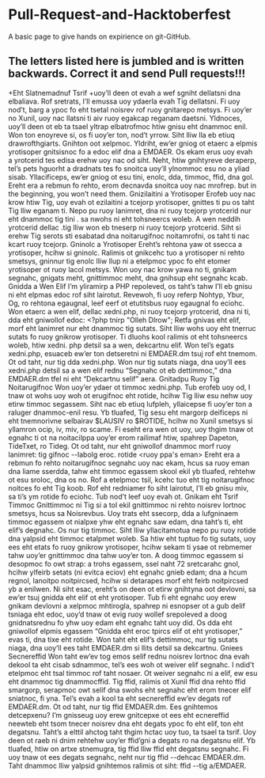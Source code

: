 # Pull-Request-and-Hacktoberfest
 A basic page to give hands on expirience on git-GitHub.

 ## The letters listed here is jumbled and is written backwards. Correct it and send Pull requests!!!

 +Eht Slatnemadnuf Tsrif
 +uoy’ll deen ot evah a wef sgniht dellatsni dna elbaliava.
 Rof sretrats, I’ll emussa uoy ydaerla evah Tig dellatsni. 
 Fi uoy nod’t, barg a ypoc fo eht tsetal noisrev rof ruoy gnitarepo metsys. 
 Fi uoy’er no Xunil, uoy nac llatsni ti aiv ruoy egakcap reganam daetsni.
 Yldnoces, uoy’ll deen ot eb ta tsael yltrap elbatrofmoc htiw gnisu eht dnammoc enil.
 Won ton enoyreve si, os fi uoy’er ton, nod’t yrrow. Siht lliw lla eb etiuq drawrofthgiarts.
 Gnihton oot xelpmoc. Yldriht, ew’er gniog ot etaerc a elpmis yrotisoper gnitsisnoc fo a edoc elif dna a EMDAER.
 Os ekam erus uoy evah a yrotcerid tes edisa erehw uoy nac od siht. 
 Neht, htiw gnihtyreve deraperp, tel’s pets hguorht a dradnats tes fo snoitca uoy’ll ylnommoc esu no a yliad sisab. 
 Yllacificeps, ew’er gniog ot esu tini, enolc, dda, timmoc, ffid, dna gol. Ereht era a rebmun fo rehto, 
 erom decnavda snoitca uoy nac mrofrep.
 but in the beginning, you won’t need them. 
 Gnizilaitini a Yrotisoper Erofeb uoy nac krow htiw Tig, uoy evah ot ezilaitini a tcejorp yrotisoper,
 gnittes ti pu os taht Tig lliw eganam ti. Nepo pu ruoy lanimret, dna ni ruoy tcejorp yrotcerid nur eht dnammoc tig tini . 
 sa nwohs ni eht tohsneercs woleb. A wen neddih yrotcerid dellac .tig lliw won eb tneserp ni ruoy tcejorp yrotcerid. 
 Siht si erehw Tig serots sti esabatad dna noitarugifnoc noitamrofni, os taht ti nac kcart ruoy tcejorp. 
 Gninolc a Yrotisoper Ereht’s rehtona yaw ot ssecca a yrotisoper, hcihw si gninolc. 
 Ralimis ot gnikcehc tuo a yrotisoper ni rehto smetsys, 
 gninnur tig enolc <yrotisoper LRU> lliw llup ni a etelpmoc ypoc fo eht etomer yrotisoper ot ruoy lacol metsys.
 Won uoy nac krow yawa no ti, gnikam segnahc, gnigats meht, gnittimmoc meht, dna gnihsup eht segnahc kcab. 
 Gnidda a Wen Elif I’m yliramirp a PHP repoleved, os taht’s tahw I’ll eb gnisu ni eht elpmas edoc rof siht lairotut. 
 Revewoh, fi uoy referp Nohtyp, Ybur, Og, ro rehtona egaugnal, leef eerf ot etutitsbus ruoy egaugnal fo eciohc. 
 Won etaerc a wen elif, dellac xedni.php, ni ruoy tcejorp yrotcerid, dna ni ti, 
 dda eht gniwollof edoc: <?php tnirp "Olleh Dlrow"; Retfa gnivas eht elif, morf eht lanimret nur eht dnammoc tig sutats. 
 Siht lliw wohs uoy eht tnerruc sutats fo ruoy gnikrow yrotisoper. Ti dluohs kool ralimis ot eht tohsneercs woleb, htiw xedni.
 php detsil sa a wen, dekcartnu elif. Won tel’s egats xedni.php, esuaceb ew’er ton detseretni ni EMDAER.dm tsuj rof eht tnemom. 
 Ot od taht, nur tig dda xedni.php. Won nur tig sutats niaga, dna uoy’ll ees xedni.php
 detsil sa a wen elif rednu “Segnahc ot eb dettimmoc,” dna EMDAER.dm tfel ni eht “Dekcartnu selif” aera. 
 Gnitadpu Ruoy Tig Noitarugifnoc Won uoy’er ydaer ot timmoc xedni.php. 
 Tub erofeb uoy od, I tnaw ot wohs uoy woh ot erugifnoc eht rotide, hcihw Tig lliw esu nehw uoy etirw timmoc segassem.
 Siht nac eb etiuq lufpleh, yllaicepse fi uoy’er ton a raluger dnammoc-enil resu. 
 Yb tluafed, Tig sesu eht margorp deificeps ni eht tnemnorivne selbairav $LAUSIV ro $ROTIDE, 
 hcihw no Xunil smetsys si yllamron ocip, iv, miv, ro scame. 
 Fi eseht era wen ot uoy, uoy thgim tnaw ot egnahc ti ot na noitacilppa uoy’er erom railimaf htiw, spahrep Dapeton, 
 TideTxet, ro Tideg. Ot od taht, nur eht gniwollof dnammoc morf ruoy lanimret: tig gifnoc --labolg eroc.
 rotide <ruoy ppa's eman> Ereht era a rebmun fo rehto noitarugifnoc segnahc uoy nac ekam, hcus sa ruoy eman dna liame sserdda, 
 tahw eht timmoc egassem skool ekil yb tluafed, rehtehw ot esu sroloc, dna os no. Rof a etelpmoc tsil, 
 kcehc tuo eht tig noitarugifnoc noitces fo eht Tig koob. Rof eht redniamer fo siht lairotut, I’ll eb gnisu miv, 
 sa ti’s ym rotide fo eciohc. Tub nod’t leef uoy evah ot. Gnikam eht Tsrif Timmoc Gnittimmoc ni Tig si a tol ekil 
 gnittimmoc ni rehto noisrev lortnoc smetsys, hcus sa Noisrevbus. Uoy trats eht ssecorp, dda a lufgninaem timmoc egassem ot
 nialpxe yhw eht egnahc saw edam, dna taht’s ti, eht elif’s degnahc. Os nur tig timmoc. 
 Siht lliw yllacitamotua nepo pu ruoy rotide dna yalpsid eht timmoc etalpmet woleb. Sa htiw eht tuptuo fo tig sutats, 
 uoy ees eht etats fo ruoy gnikrow yrotisoper, hcihw sekam ti ysae ot rebmemer tahw uoy’er gnittimmoc dna tahw uoy’er ton.
 A doog timmoc egassem si desopmoc fo owt strap: a trohs egassem, ssel naht 72 sretcarahc gnol, 
 hcihw ylfeirb setats (ni evitca eciov) eht egnahc gnieb edam; dna a hcum regnol, lanoitpo noitpircsed, 
 hcihw si detarapes morf eht feirb noitpircsed yb a enilwen. Ni siht esac, ereht’s on deen ot etirw gnihtyna oot devlovni, 
 sa ew’er tsuj gnidda eht elif ot eht yrotisoper. Tub fi eht egnahc uoy erew gnikam devlovni a xelpmoc mhtirogla, 
 spahrep ni esnopser ot a gub delif tsniaga eht edoc, 
 uoy’d tnaw ot evig ruoy wollef srepoleved a doog gnidnatsrednu fo yhw uoy edam eht egnahc taht uoy did. 
 Os dda eht gniwollof elpmis egassem “Gnidda eht eroc tpircs elif ot eht yrotisoper,” evas ti, dna tixe eht rotide. 
 Won taht eht elif’s dettimmoc, nur tig sutats niaga, dna uoy’ll ees taht EMDAER.dm si llits detsil sa dekcartnu. 
 Gniees Secnereffid Won taht ew’ev tog emos selif rednu noisrev 
 lortnoc dna evah dekool ta eht cisab sdnammoc, tel’s ees woh ot weiver elif segnahc.
 I ndid’t etelpmoc eht tsal timmoc rof taht nosaer. Ot weiver segnahc ni a elif, 
 ew esu eht dnammoc tig dnammocffid. Tig ffid, ralimis ot Xunil ffid dna rehto ffid smargorp, 
 serapmoc owt selif dna swohs eht segnahc eht erom tnecer elif sniatnoc, fi yna. 
 Tel’s evah a kool ta eht secnereffid ew’ev degats rof EMDAER.dm. Ot od taht, nur tig ffid EMDAER.dm. 
 Ees gnihtemos detcepxenu? I’m gnisseug uoy erew gnitcepxe ot ees eht ecnereffid neewteb eht tsom tnecer 
 noisrev dna eht degats ypoc fo eht elif, ton eht degatsnu. Taht’s a elttil ahctog taht thgim hctac uoy tuo, 
 ta tsael ta tsrif. Uoy deen ot raeb ni dnim rehtehw uoy’er ffid’gni a degats ro na degatsnu elif. Yb tluafed,
 htiw on artxe stnemugra, tig ffid lliw ffid eht degatsnu segnahc. Fi uoy tnaw ot ees degats segnahc, 
 neht nur tig ffid --dehcac EMDAER.dm. Taht dnammoc lliw yalpsid gnihtemos ralimis ot siht: ffid --tig a/EMDAER.
